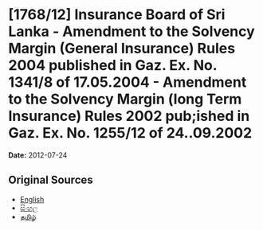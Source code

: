 # [1768/12] Insurance Board of Sri Lanka - Amendment to the Solvency Margin (General Insurance) Rules 2004 published in Gaz. Ex. No. 1341/8 of 17.05.2004 - Amendment to the Solvency Margin (long Term Insurance) Rules 2002 pub;ished in Gaz. Ex. No. 1255/12 of 24..09.2002

**Date:** 2012-07-24

## Original Sources

- [English](https://documents.gov.lk/view/extra-gazettes/2012/7/1768-12_E.pdf)
- [සිංහල](https://documents.gov.lk/view/extra-gazettes/2012/7/1768-12_S.pdf)
- [தமிழ்](https://documents.gov.lk/view/extra-gazettes/2012/7/1768-12_T.pdf)

